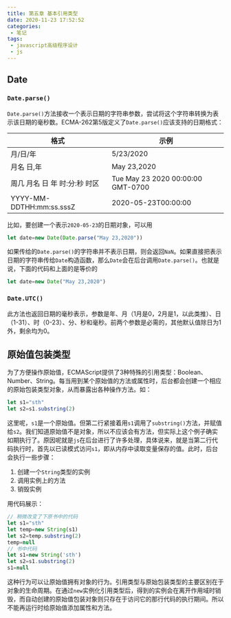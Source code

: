 ```yaml
---
title: 第五章 基本引用类型
date: 2020-11-23 17:52:52
categories:
 - 笔记
tags:
 - javascript高级程序设计
 - js
---
```


## Date

### `Date.parse()`

`Date.parse()`方法接收一个表示日期的字符串参数，尝试将这个字符串转换为表示该日期的毫秒数。ECMA-262第5版定义了`Date.parse()`应该支持的日期格式：

| 格式 | 示例 |
| - | - |
| 月/日/年 | 5/23/2020 |
| 月名 日,年 | May 23,2020 |
| 周几 月名 日 年 时:分:秒 时区 | Tue May 23 2020 00:00:00 GMT-0700 |
| YYYY-MM-DDTHH:mm:ss.sssZ | 2020-05-23T00:00:00 |

比如，要创建一个表示`2020-05-23`的日期对象，可以用
```javascript
let date=new Date(Date.parse("May 23,2020"))
```

如果传给的`Date.parse()`的字符串并不表示日期，则会返回`NaN`。如果直接把表示日期的字符串传给`Date`构造函数，那么`Date`会在后台调用`Date.parse()`。也就是说，下面的代码和上面的是等价的
```javascript
let date=new Date("May 23,2020")
```

### `Date.UTC()`

此方法也返回日期的毫秒表示，参数是年、月（1月是0，2月是1，以此类推）、日（1-31）、时（0-23）、分、秒和毫秒。前两个参数是必需的，其他默认值除日为1外，剩余均为0。

## 原始值包装类型

为了方便操作原始值，ECMAScript提供了3种特殊的引用类型：Boolean、Number、String。每当用到某个原始值的方法或属性时，后台都会创建一个相应的原始包装类型对象，从而暴露出各种操作方法。如：

```javascript
let s1="sth"
let s2=s1.substring(2)
```

这里呢，`s1`是一个原始值。但第二行紧接着用`s1`调用了`substring()`方法，并赋值给`s2`。我们知道原始值不是对象，所以不应该会有方法，但实际上这个例子确实如期执行了。原因呢就是`js`在后台进行了许多处理，具体说来，就是当第二行代码执行时，首先以已读模式访问`s1`，即从内存中读取变量保存的值。此时，后台会执行一些步骤：

1. 创建一个`String`类型的实例
2. 调用实例上的方法
3. 销毁实例

用代码展示：

```javascript
// 稍微改变了下原书中的代码
let s1="sth"
let temp=new String(s1)
let s2=temp.substring(2)
temp=null
// 书中代码
let s1=new String('sth')
let s2=s1.substring(2)
s1=null
```

这种行为可以让原始值拥有对象的行为。引用类型与原始包装类型的主要区别在于对象的生命周期。在通过`new`实例化引用类型后，得到的实例会在离开作用域时销毁，而自动创建的原始值包装对象则只存在于访问它的那行代码的执行期间。所以不能再运行时给原始值添加属性和方法。